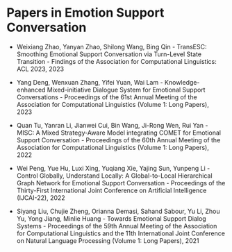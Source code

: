 # Papers in Emotion Support Conversation

- Weixiang Zhao, Yanyan Zhao, Shilong Wang, Bing Qin - TransESC: Smoothing Emotional Support Conversation via Turn-Level State Transition - Findings of the Association for Computational Linguistics: ACL 2023, 2023

- Yang Deng, Wenxuan Zhang, Yifei Yuan, Wai Lam - Knowledge-enhanced Mixed-initiative Dialogue System for Emotional Support Conversations - Proceedings of the 61st Annual Meeting of the Association for Computational Linguistics (Volume 1: Long Papers), 2023

- Quan Tu, Yanran Li, Jianwei Cui, Bin Wang, Ji-Rong Wen, Rui Yan - MISC: A Mixed Strategy-Aware Model integrating COMET for Emotional Support Conversation - Proceedings of the 60th Annual Meeting of the Association for Computational Linguistics (Volume 1: Long Papers), 2022

- Wei Peng, Yue Hu, Luxi Xing, Yuqiang Xie, Yajing Sun, Yunpeng Li - Control Globally, Understand Locally: A Global-to-Local Hierarchical Graph Network for Emotional Support Conversation - Proceedings of the Thirty-First International Joint Conference on Artificial Intelligence (IJCAI-22), 2022

- Siyang Liu, Chujie Zheng, Orianna Demasi, Sahand Sabour, Yu Li, Zhou Yu, Yong Jiang, Minlie Huang - Towards Emotional Support Dialog Systems - Proceedings of the 59th Annual Meeting of the Association for Computational Linguistics and the 11th International Joint Conference on Natural Language Processing (Volume 1: Long Papers), 2021